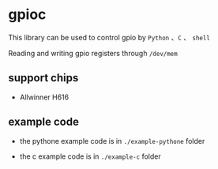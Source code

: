 # gpioc


This library can be used to control gpio by `Python` 、`C` 、 `shell`

Reading and writing gpio registers through `/dev/mem`

## support chips


- Allwinner H616


## example code


- the pythone example code is in `./example-pythone` folder 

- the c example code is in `./example-c` folder 
